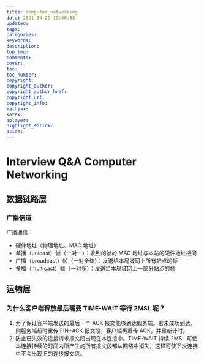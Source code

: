 ```yaml
---
title: computer_networking
date: 2021-04-20 10:46:58
updated:
tags:
categories:
keywords:
description:
top_img:
comments:
cover:
toc:
toc_number:
copyright:
copyright_author:
copyright_author_href:
copyright_url:
copyright_info:
mathjax:
katex:
aplayer:
highlight_shrink:
aside:
---
```

# Interview Q&A Computer Networking





## 数据链路层



### 广播信道

广播通信：

- 硬件地址（物理地址、MAC 地址）
- 单播（unicast）帧（一对一）：收到的帧的 MAC 地址与本站的硬件地址相同
- 广播（broadcast）帧（一对全体）：发送给本局域网上所有站点的帧
- 多播（multicast）帧（一对多）：发送给本局域网上一部分站点的帧



## 运输层



### 为什么客户端释放最后需要 TIME-WAIT 等待 2MSL 呢？

1. 为了保证客户端发送的最后一个 ACK 报文能够到达服务端。若未成功到达，则服务端超时重传 FIN+ACK 报文段，客户端再重传 ACK，并重新计时。
2. 防止已失效的连接请求报文段出现在本连接中。TIME-WAIT 持续 2MSL 可使本连接持续的时间内所产生的所有报文段都从网络中消失，这样可使下次连接中不会出现旧的连接报文段。
